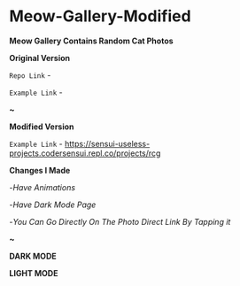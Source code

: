 # Meow-Gallery-Modified 

**Meow Gallery Contains Random Cat Photos** 

**Original Version** 

`Repo Link` - 

`Example Link` -

**~**

**Modified Version**

`Example Link` - https://sensui-useless-projects.codersensui.repl.co/projects/rcg

**Changes I Made**

-_Have Animations_

-_Have Dark Mode Page_ 

-_You Can Go Directly On The Photo Direct Link By Tapping it_

**~**

**DARK MODE**



**LIGHT MODE**


